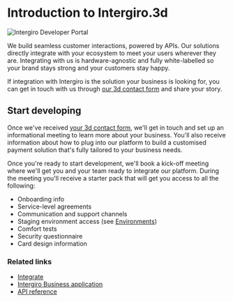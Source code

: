 # Introduction to Intergiro.3d

<img :src="$withBase('/assets/img/tech-splash.jpg')" alt="Intergiro Developer Portal">

We build seamless customer interactions, powered by APIs. Our solutions directly integrate with your ecosystem to meet your users wherever they are. Integrating with us is hardware-agnostic and fully white-labelled so your brand stays strong and your customers stay happy.

If integration with Intergiro is the solution your business is looking for, you can get in touch with us through [our 3d contact form](https://www.intergiro.com/contact-us-3d) and share your story.


## Start developing

Once we've received [your 3d contact form](https://www.intergiro.com/contact-us-3d), we'll get in touch and set up an informational meeting to learn more about your business. You'll also receive information about how to plug into our platform to build a customised payment solution that's fully tailored to your business needs. 

Once you're ready to start development, we'll book a kick-off meeting where we'll get you and your team ready to integrate our platform. During the meeting you'll receive a starter pack that will get you access to all the following:

* Onboarding info 
* Service-level agreements
* Communication and support channels
* Staging environment access (see [Environments](/3d/getting-started/environments))
* Comfort tests
* Security questionnaire
* Card design information

### Related links

* [Integrate](https://intergiro.com/integrate)
* [Intergiro Business application](https://business.intergiro.com/onboarding)
* [API reference](https://3d.intergiro.com/v3/docs)